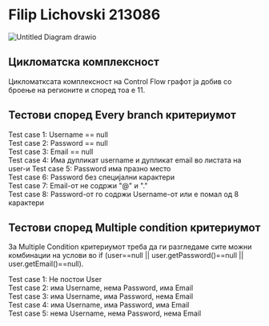 <h1> Filip Lichovski 213086 </h1>
 
![Untitled Diagram drawio](https://github.com/Filiplico/SI_2023_lab2_213086/assets/117199127/a3ab684b-54a6-442e-b692-ed809c3c1d00)

<h2> Цикломатска комплексност </h2>

Цикломатксата комплексност на Control Flow графот ја добив со броење на регионите и според тоа е 11.

<h2> Тестови според Every branch критериумот </h2>

Test case 1: Username == null </br>
Test case 2: Password == null </br>
Test case 3: Email == null </br>
Test case 4: Има дупликат username и дупликат email во листата на user-и
Test case 5: Password има празно место </br>
Test case 6: Password без специјални карактери </br>
Test case 7: Email-от не содржи "@" и "." </br>
Test case 8: Password-от го содржи Username-от или е помал од 8 карактери

<h2> Тестови според Multiple condition критериумот </h2>

За Multiple Condition критериумот треба да ги разгледаме сите можни комбинации на услови во if (user==null || user.getPassword()==null || user.getEmail()==null).

Test case 1: Не постои User </br>
Test case 2: има Username, нема Password, има Email </br>
Test case 3: има Username, има Password, нема Email </br>
Test case 4: има Username, има Password, има Email </br>
Test case 5: нема Username, нема Password, нема Email </br>
